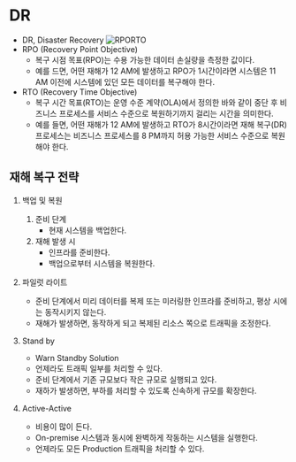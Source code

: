 # DR
* DR, Disaster Recovery
![RPORTO](./img/RPOPTO.png)
* RPO (Recovery Point Objective)
    * 복구 시점 목표(RPO)는 수용 가능한 데이터 손실량을 측정한 값이다.
    * 예를 드면, 어떤 재해가 12 AM에 발생하고 RPO가 1시간이라면 시스템은 
    11 AM 이전에 시스템에 있던 모든 데이터를 복구해야 한다.
* RTO (Recovery Time Objective)
    * 복구 시간 목표(RTO)는 운영 수준 계약(OLA)에서 정의한 바와 같이 중단 후 
    비즈니스 프로세스를 서비스 수준으로 복원하기까지 걸리는 시간을 의미한다.
    * 예를 들면, 어떤 재해가 12 AM에 발생하고 RTO가 8시간이라면 재해 복구(DR) 프로세스는 
    비즈니스 프로세스를 8 PM까지 허용 가능한 서비스 수준으로 복원해야 한다.
    
## 재해 복구 전략
1. 백업 및 복원
    1) 준비 단계
        * 현재 시스템을 백업한다.
    2) 재해 발생 시
        * 인프라를 준비한다.
        * 백업으로부터 시스템을 복원한다.

2. 파일럿 라이트
    * 준비 단계에서 미리 데이터를 복제 또는 미러링한 인프라를 준비하고, 평상 시에는 동작시키지 않는다.
    * 재해가 발생하면, 동작하게 되고 복제된 리소스 쪽으로 트래픽을 조정한다.

3. Stand by
    * Warn Standby Solution
    * 언제라도 트래픽 일부를 처리할 수 있다.
    * 준비 단계에서 기존 규모보다 작은 규모로 실행되고 있다.
    * 재하가 발생하면, 부하를 처리할 수 있도록 신속하게 규모를 확장한다.
    
4. Active-Active
    * 비용이 많이 든다.
    * On-premise 시스템과 동시에 완벽하게 작동하는 시스템을 실행한다.
    * 언제라도 모든 Production 트래픽을 처리할 수 있다.
